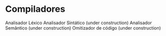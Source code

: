 # Compiladores
Analisador Léxico
Analisador Sintático (under construction)
Analisador Semântico (under construction)
Omitizador de código (under construction)
